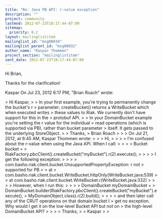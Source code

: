 ```yaml
---
title: "Re: Java PB API: r-value exception"
description: ""
project: community
lastmod: 2012-07-23T10:17:44-07:00
sitemap:
  priority: 0.2
layout: mailinglistitem
mailinglist_id: "msg08034"
mailinglist_parent_id: "msg08032"
author_name: "Kaspar Thommen"
project_section: "mailinglistitem"
sent_date: 2012-07-23T10:17:44-07:00
---
```



Hi Brian,

Thanks for the clarification!

Kaspar
 On Jul 23, 2012 6:17 PM, "Brian Roach"  wrote:

&gt; Hi Kaspar,
&gt;
&gt; In your first example, you're trying to permanently change the bucket's r
&gt; parameter; createBucket() returns a WriteBucket which when executed writes
&gt; these values to Riak. We currently don't have support for this in the
&gt; protobuf API.
&gt;
&gt; In your DomainBucket example you're setting the r value for the individual
&gt; read operations (which is supported via PB), rather than bucket parameter
&gt; itself. It gets passed to the underlying StoreObject.
&gt;
&gt; Thanks,
&gt; Brian Roach
&gt;
&gt;
&gt; On Jul 21, 2012, at 6:45 AM, Kaspar Thommen wrote:
&gt;
&gt; &gt; Hi,
&gt; &gt;
&gt; &gt; I'm confused about the r-value when using the Java API. When I call:
&gt; &gt;
&gt; &gt; Bucket bucket =
&gt; RiakFactory.pbcClient().createBucket("myBucket").r(2).execute();
&gt; &gt;
&gt; &gt; I get the following exception:
&gt; &gt;
&gt; &gt; com.basho.riak.client.bucket.UnsupportedPropertyException: r not
&gt; supported for PB
&gt; &gt; at
&gt; com.basho.riak.client.bucket.WriteBucket.httpOnly(WriteBucket.java:539)
&gt; &gt; at com.basho.riak.client.bucket.WriteBucket.r(WriteBucket.java:332)
&gt; &gt;
&gt; &gt; However, when I run this:
&gt; &gt;
&gt; &gt; DomainBucket myDomainBucket =
&gt; DomainBucket.builder(RiakFactory.pbcClient().createBucket("myBucket").execute(),
&gt; MyDomainObject.class).r(2).build();
&gt; &gt;
&gt; &gt; and then later call any of the CRUT operations on that domain bucket I
&gt; get no exception. Why would I get it on the low-level Bucket API but not on
&gt; the high-level DomainBucket API?
&gt; &gt;
&gt; &gt; Thanks,
&gt; &gt; Kaspar
&gt; &gt;
